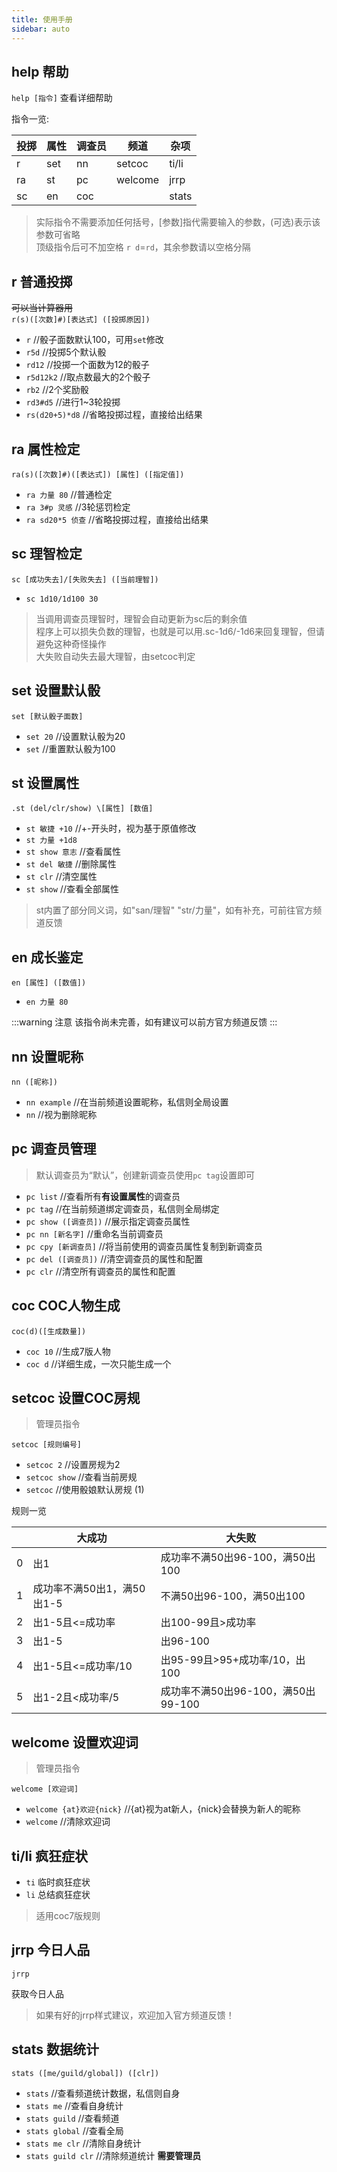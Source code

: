 ```yaml
---
title: 使用手册
sidebar: auto
---
```


 ## help 帮助
 
 `help [指令]` 查看详细帮助

指令一览:　

| 投掷 | 属性 | 调查员 | 频道    |   杂项 |
| ---- | ---- | ----- | ------- | ----- |
| r    | set  | nn    | setcoc  | ti/li |
| ra   | st   | pc    | welcome | jrrp  |
| sc   | en   | coc   |         | stats |

 > 实际指令不需要添加任何括号，[参数]指代需要输入的参数，(可选)表示该参数可省略  
   顶级指令后可不加空格 `r d`=`rd`，其余参数请以空格分隔

 ## r 普通投掷
 ~~可以当计算器用~~  
`r(s)([次数]#)[表达式] ([投掷原因])`

 - `r` //骰子面数默认100，可用`set`修改
 - `r5d` //投掷5个默认骰
 - `rd12` //投掷一个面数为12的骰子
 - `r5d12k2` //取点数最大的2个骰子
 - `rb2` //2个奖励骰
 - `rd3#d5` //进行1~3轮投掷
 - `rs(d20+5)*d8` //省略投掷过程，直接给出结果

 ## ra 属性检定
 
`ra(s)([次数]#)([表达式]) [属性] ([指定值])`

 - `ra 力量 80` //普通检定
 - `ra 3#p 灵感` //3轮惩罚检定
 - `ra sd20*5 侦查` //省略投掷过程，直接给出结果


 ## sc 理智检定
 
`sc [成功失去]/[失败失去] ([当前理智])`

 - `sc 1d10/1d100 30`
 
 > 当调用调查员理智时，理智会自动更新为sc后的剩余值  
   程序上可以损失负数的理智，也就是可以用.sc-1d6/-1d6来回复理智，但请避免这种奇怪操作  
   大失败自动失去最大理智，由setcoc判定
 
 
 ## set 设置默认骰
 
`set [默认骰子面数]`

 - `set 20` //设置默认骰为20
 - `set` //重置默认骰为100
 
 
 ## st 设置属性

`.st (del/clr/show) \[属性] [数值]`  
 
 - `st 敏捷 +10` //+-开头时，视为基于原值修改
 - `st 力量 +1d8`
 - `st show 意志` //查看属性
 - `st del 敏捷` //删除属性
 - `st clr` //清空属性  
 - `st show` //查看全部属性
 
 > st内置了部分同义词，如"san/理智" "str/力量"，如有补充，可前往官方频道反馈

 ## en 成长鉴定
 
`en [属性] ([数值])`

 - `en 力量 80`
 
:::warning 注意
该指令尚未完善，如有建议可以前方官方频道反馈
:::

 ## nn 设置昵称
 
 `nn ([昵称])`
 
 - `nn example` //在当前频道设置昵称，私信则全局设置
 - `nn` //视为删除昵称
 
 ## pc 调查员管理
 
 > 默认调查员为“默认”，创建新调查员使用`pc tag`设置即可

 - `pc list` //查看所有**有设置属性**的调查员
 - `pc tag` //在当前频道绑定调查员，私信则全局绑定
 - `pc show ([调查员])` //展示指定调查员属性
 - `pc nn [新名字]` //重命名当前调查员
 - `pc cpy [新调查员]` //将当前使用的调查员属性复制到新调查员
 - `pc del ([调查员])` //清空调查员的属性和配置
 - `pc clr` //清空所有调查员的属性和配置

 ## coc COC人物生成
 
`coc(d)([生成数量])`

 - `coc 10` //生成7版人物
 - `coc d` //详细生成，一次只能生成一个
 
 ## setcoc 设置COC房规
 
 > 管理员指令

`setcoc [规则编号]`

 - `setcoc 2` //设置房规为2
 - `setcoc show` //查看当前房规
 - `setcoc` //使用骰娘默认房规 (1)
 
 规则一览

|     | 大成功 | 大失败 |
| --- | ------ | ----- |
| 0 | 出1 | 成功率不满50出96-100，满50出100 |
| 1 | 成功率不满50出1，满50出1-5 | 不满50出96-100，满50出100 |
| 2 | 出1-5且<=成功率 | 出100-99且>成功率 |
| 3 | 出1-5 | 出96-100 |
| 4 | 出1-5且<=成功率/10 | 出95-99且>95+成功率/10，出100 |
| 5 | 出1-2且<成功率/5 | 成功率不满50出96-100，满50出99-100 |
 
 ## welcome 设置欢迎词
 
 > 管理员指令

`welcome [欢迎词]`

 - `welcome {at}欢迎{nick}` //{at}视为at新人，{nick}会替换为新人的昵称
 - `welcome` //清除欢迎词
 
 ## ti/li 疯狂症状
 
 - `ti` 临时疯狂症状
 - `li` 总结疯狂症状
 
> 适用coc7版规则

 ## jrrp 今日人品
 
 `jrrp`
 
 获取今日人品
 
 > 如果有好的jrrp样式建议，欢迎加入官方频道反馈！

 ## stats 数据统计
 
 `stats ([me/guild/global]) ([clr])`
 
 - `stats` //查看频道统计数据，私信则自身
 - `stats me` //查看自身统计
 - `stats guild` //查看频道
 - `stats global` //查看全局
 - `stats me clr` //清除自身统计
 - `stats guild clr` //清除频道统计 **需要管理员**